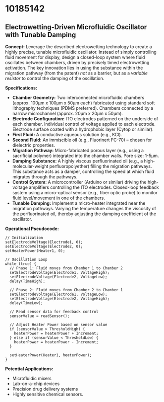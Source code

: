 # 10185142

## Electrowetting-Driven Microfluidic Oscillator with Tunable Damping

**Concept:** Leverage the described electrowetting technology to create a highly precise, tunable microfluidic oscillator. Instead of simply controlling fluid movement for display, design a closed-loop system where fluid oscillates between chambers, driven by precisely timed electrowetting activation. The key innovation lies in using the substance within the migration pathway (from the patent) *not* as a barrier, but as a *variable resistor* to control the damping of the oscillation.

**Specifications:**

*   **Chamber Geometry:** Two interconnected microfluidic chambers (approx. 100µm x 100µm x 50µm each) fabricated using standard soft lithography techniques (PDMS preferred). Chambers connected by a narrow microchannel (approx. 20µm x 20µm x 50µm).
*   **Electrode Configuration:** ITO electrodes patterned on the underside of each chamber. Individual control of voltage applied to each electrode. Electrode surface coated with a hydrophobic layer (Cytop or similar).
*   **First Fluid:** A conductive aqueous solution (e.g., KCl).
*   **Second Fluid:** An immiscible oil (e.g., Fluorinert FC-70) – chosen for dielectric properties.
*   **Migration Pathway:** Micro-fabricated porous layer (e.g., using a sacrificial polymer) integrated into the chamber walls. Pore size: 1-5µm.
*   **Damping Substance:** A highly viscous perfluorinated oil (e.g., a high-molecular-weight perfluoropolyether) filling the migration pathways. This substance acts as a damper, controlling the speed at which fluid migrates through the pathways.
*   **Control System:** A microcontroller (Arduino or similar) driving the high-voltage amplifiers controlling the ITO electrodes. Closed-loop feedback system using a micro-optical sensor (e.g., fiber optic probe) to monitor fluid level/movement in one of the chambers.
*   **Tunable Damping:** Implement a micro-heater integrated near the migration pathways. Varying the temperature changes the viscosity of the perfluorinated oil, thereby adjusting the damping coefficient of the oscillator.

**Operational Pseudocode:**

```
// Initialization
setElectrodeVoltage(Electrode1, 0);
setElectrodeVoltage(Electrode2, 0);
setHeaterPower(Heater1, 0);

// Oscillation Loop
while (true) {
  // Phase 1: Fluid moves from Chamber 1 to Chamber 2
  setElectrodeVoltage(Electrode1, VoltageHigh);
  setElectrodeVoltage(Electrode2, VoltageLow);
  delay(TimeHigh);

  // Phase 2: Fluid moves from Chamber 2 to Chamber 1
  setElectrodeVoltage(Electrode1, VoltageLow);
  setElectrodeVoltage(Electrode2, VoltageHigh);
  delay(TimeLow);

  // Read sensor data for feedback control
  sensorValue = readSensor();

  // Adjust Heater Power based on sensor value
  if (sensorValue > ThresholdHigh) {
    heaterPower = heaterPower + Increment;
  } else if (sensorValue < ThresholdLow) {
    heaterPower = heaterPower - Increment;
  }

  setHeaterPower(Heater1, heaterPower);
}
```

**Potential Applications:**

*   Microfluidic mixers
*   Lab-on-a-chip devices
*   Precision drug delivery systems
*   Highly sensitive chemical sensors.